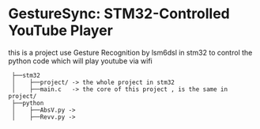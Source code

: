 # GestureSync: STM32-Controlled YouTube Player

this is a project use Gesture Recognition by lsm6dsl in stm32 to control the python code which will play youtube via wifi

     ├──stm32
     │    ├──project/ -> the whole project in stm32 
     │    ├──main.c   -> the core of this project , is the same in project/
     ├──python
     │    ├──AbsV.py ->
     │    ├──Revv.py ->
     
